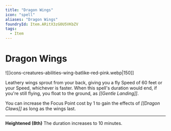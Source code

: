 ```yaml
---
title: "Dragon Wings"
icon: "spell"
aliases: "Dragon Wings"
foundryId: Item.ARitX3zG0U5VKbZV
tags:
  - Item
---
```


# Dragon Wings
![[icons-creatures-abilities-wing-batlike-red-pink.webp|150]]

Leathery wings sprout from your back, giving you a fly Speed of 60 feet or your Speed, whichever is faster. When this spell's duration would end, if you're still flying, you float to the ground, as _[[Gentle Landing]]_.

You can increase the Focus Point cost by 1 to gain the effects of _[[Dragon Claws]]_ as long as the wings last.

* * *

**Heightened (8th)** The duration increases to 10 minutes.


